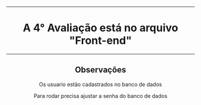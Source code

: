 <hr>
<h1 align="center">A 4° Avaliação está no arquivo "Front-end"</h1>
<hr>
<h2 align="center">Observações</h2>
<p align="center">Os usuario estão cadastrados no banco de dados</p>
<p align="center">Para rodar precisa ajustar a senha do banco de dados</p>
